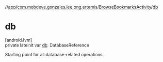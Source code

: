 //[app](../../../index.md)/[com.mobdeve.gonzales.lee.ong.artemis](../index.md)/[BrowseBookmarksActivity](index.md)/[db](db.md)

# db

[androidJvm]\
private lateinit var [db](db.md): DatabaseReference

Starting point for all database-related operations.
